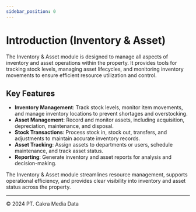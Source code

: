 ```yaml
---
sidebar_position: 0
---
```


# Introduction (Inventory & Asset)

The Inventory & Asset module is designed to manage all aspects of inventory and asset operations within the property. It provides tools for tracking stock levels, managing asset lifecycles, and monitoring inventory movements to ensure efficient resource utilization and control.

## Key Features

- **Inventory Management**: Track stock levels, monitor item movements, and manage inventory locations to prevent shortages and overstocking.
- **Asset Management**: Record and monitor assets, including acquisition, depreciation, maintenance, and disposal.
- **Stock Transactions**: Process stock in, stock out, transfers, and adjustments to maintain accurate inventory records.
- **Asset Tracking**: Assign assets to departments or users, schedule maintenance, and track asset status.
- **Reporting**: Generate inventory and asset reports for analysis and decision-making.

The Inventory & Asset module streamlines resource management, supports operational efficiency, and provides clear visibility into inventory and asset status across the property.

---

© 2024 PT. Cakra Media Data
